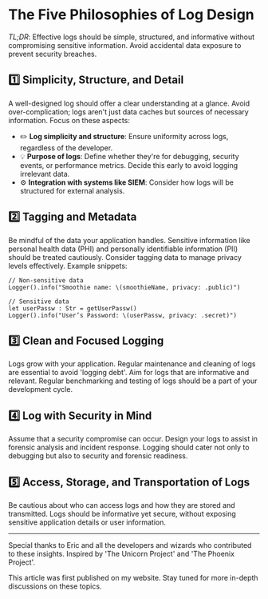 # The Five Philosophies of Log Design

*TL;DR*: Effective logs should be simple, structured, and informative without compromising sensitive information. Avoid accidental data exposure to prevent security breaches.

## :one: Simplicity, Structure, and Detail

A well-designed log should offer a clear understanding at a glance. Avoid over-complication; logs aren't just data caches but sources of necessary information. Focus on these aspects:

- :pencil2: **Log simplicity and structure**: Ensure uniformity across logs, regardless of the developer.
- :bulb: **Purpose of logs**: Define whether they're for debugging, security events, or performance metrics. Decide this early to avoid logging irrelevant data.
- :gear: **Integration with systems like SIEM**: Consider how logs will be structured for external analysis.

## :two: Tagging and Metadata

Be mindful of the data your application handles. Sensitive information like personal health data (PHI) and personally identifiable information (PII) should be treated cautiously. Consider tagging data to manage privacy levels effectively. Example snippets:

```plaintext
// Non-sensitive data
Logger().info("Smoothie name: \(smoothieName, privacy: .public)")

// Sensitive data
let userPassw : Str = getUserPassw()
Logger().info("User’s Password: \(userPassw, privacy: .secret)")
```

## :three: Clean and Focused Logging

Logs grow with your application. Regular maintenance and cleaning of logs are essential to avoid 'logging debt'. Aim for logs that are informative and relevant. Regular benchmarking and testing of logs should be a part of your development cycle.

## :four: Log with Security in Mind

Assume that a security compromise can occur. Design your logs to assist in forensic analysis and incident response. Logging should cater not only to debugging but also to security and forensic readiness.

## :five: Access, Storage, and Transportation of Logs

Be cautious about who can access logs and how they are stored and transmitted. Logs should be informative yet secure, without exposing sensitive application details or user information.

---

Special thanks to Eric and all the developers and wizards who contributed to these insights. Inspired by 'The Unicorn Project' and 'The Phoenix Project'.

This article was first published on my website. Stay tuned for more in-depth discussions on these topics.
